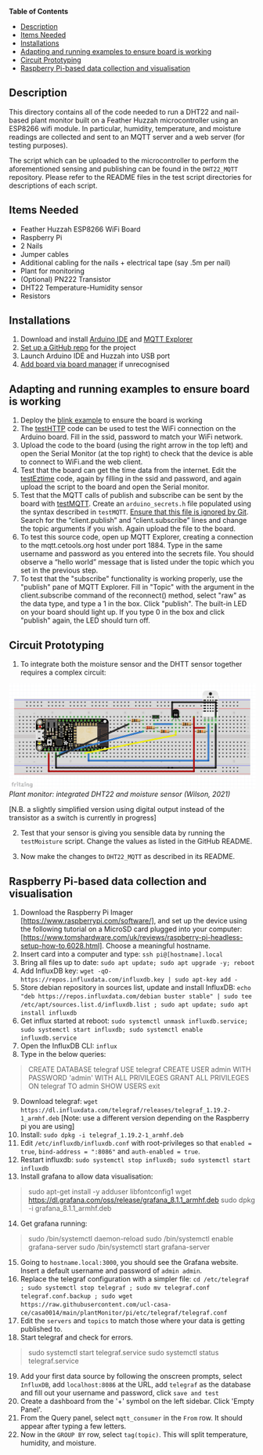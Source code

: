 **Table of Contents**
- [Description <a name="description"></a>](#description-)
- [Items Needed <a name="itemsNeeded"></a>](#items-needed-)
- [Installations <a name="installation"></a>](#installations-)
- [Adapting and running examples to ensure board is working <a name="tDDArduino"></a>](#adapting-and-running-examples-to-ensure-board-is-working-)
- [Circuit Prototyping <a name="circuitry"></a>](#circuit-prototyping-)
- [Raspberry Pi-based data collection and visualisation <a name = "rpi"></a>](#raspberry-pi-based-data-collection-and-visualisation-)

## Description <a name="description"></a>
This directory contains all of the code needed to run a DHT22 and nail-based plant monitor built on a Feather Huzzah microcontroller using an ESP8266 wifi module.
In particular, humidity, temperature, and moisture readings are collected and sent to an MQTT server and a web server (for testing purposes).

The script which can be uploaded to the microcontroller to perform the aforementioned sensing and publishing can be found in the `DHT22_MQTT` repository. Please refer to the README files in the test script directories for descriptions of each script.

## Items Needed <a name="itemsNeeded"></a>
- Feather Huzzah ESP8266 WiFi Board
- Raspberry Pi
- 2 Nails
- Jumper cables
- Additional cabling for the nails + electrical tape (say .5m per nail)
- Plant for monitoring
- (Optional) PN222 Transistor
- DHT22 Temperature-Humidity sensor
- Resistors

## Installations <a name="installation"></a>
1.	Download and install [Arduino IDE](https://www.arduino.cc/en/software) and [MQTT Explorer](https://github.com/thomasnordquist/MQTT-Explorer/releases)
2.	[Set up a GitHub repo](https://docs.github.com/en/get-started/quickstart/create-a-repo) for the project
3.	Launch Arduino IDE and Huzzah into USB port
4.	[Add board via board manager](https://learn.adafruit.com/adafruit-feather-huzzah-esp8266/using-arduino-ide) if unrecognised



## Adapting and running examples to ensure board is working <a name="tDDArduino"></a>
1.	Deploy the [blink example](https://www.arduino.cc/en/Tutorial/BuiltInExamples/Blink) to ensure the board is working
2.	The [testHTTP](https://github.com/augustweinbren/casa0014/tree/main/plantMonitor/testHTTP) code can be used to test the WiFi connection on the Arduino board. Fill in the ssid, password to match your WiFi network. 
3.	Upload the code to the board (using the right arrow in the top left) and open the Serial Monitor (at the top right) to check that the device is able to connect to WiFi.and the web client.
4.	Test that the board can get the time data from the internet. Edit the [testEztime](https://github.com/augustweinbren/casa0014/tree/main/plantMonitor/testEZtime) code, again by filling in the ssid and password, and again upload the script to the board and open the Serial monitor.
5.	Test that the MQTT calls of publish and subscribe can be sent by the board with [testMQTT](https://github.com/augustweinbren/casa0014/tree/main/plantMonitor/testMQTT). Create an `arduino_secrets.h` file populated using the syntax described in `testMQTT`. [Ensure that this file is ignored by Git](https://docs.github.com/en/get-started/getting-started-with-git/ignoring-files). Search for the “client.publish” and “client.subscribe” lines and change the topic arguments if you wish. Again upload the file to the board.
6.	To test this source code, open up MQTT Explorer, creating a connection to the mqtt.cetools.org host under port 1884. Type in the same username and password as you entered into the secrets file. You should observe a “hello world” message that is listed under the topic which you set in the previous step.
7. To test that the "subscribe" functionality is working properly, use the "publish" pane of MQTT Explorer. Fill in "Topic" with the argument in the client.subscribe command of the reconnect() method, select "raw" as the data type, and type a 1 in the box. Click "publish". The built-in LED on your board should light up. If you type 0 in the box and click "publish" again, the LED should turn off.
## Circuit Prototyping <a name="circuitry"></a>
1. To integrate both the moisture sensor and the DHTT sensor together requires a complex circuit:
<p>
  <img alt="Moisture sensor circuit powered by digital pin" src="./img/finalDesign.png">
    <em>Plant monitor: integrated DHT22 and moisture sensor (Wilson, 2021)</em>
</p>

[N.B. a slightly simplified version using digital output instead of the transistor as a switch is currently in progress]

2. Test that your sensor is giving you sensible data by running the `testMoisture` script. Change the values as listed in the GitHub README.

3. Now make the changes to `DHT22_MQTT` as described in its README.

## Raspberry Pi-based data collection and visualisation <a name = "rpi"></a>

1. Download the Raspberry Pi Imager [https://www.raspberrypi.com/software/], and set up the device using the following tutorial on a MicroSD card plugged into your computer: [https://www.tomshardware.com/uk/reviews/raspberry-pi-headless-setup-how-to,6028.html]. Choose a meaningful hostname.
2. Insert card into a computer and type: `ssh pi@[hostname].local`
3. Bring all files up to date: `sudo apt update; sudo apt upgrade -y; reboot`
4. Add InfluxDB key: `wget -qO- https://repos.influxdata.com/influxdb.key | sudo apt-key add -`
5. Store debian repository in sources list, update and install InfluxDB: `echo "deb https://repos.influxdata.com/debian buster stable" | sudo tee /etc/apt/sources.list.d/influxdb.list ; sudo apt update; sudo apt install influxdb`
6. Get influx started at reboot: `sudo systemctl unmask influxdb.service; sudo systemctl start influxdb; sudo systemctl enable influxdb.service`
7. Open the InfluxDB CLI: `influx`
8. Type in the below queries:
> CREATE DATABASE telegraf
> USE telegraf
> CREATE USER admin WITH PASSWORD 'admin' WITH ALL PRIVILEGES
> GRANT ALL PRIVILEGES ON telegraf TO admin
> SHOW USERS
> exit
9. Download telegraf: `wget https://dl.influxdata.com/telegraf/releases/telegraf_1.19.2-1_armhf.deb` [Note: use a different version depending on the Raspberry pi you are using]
10. Install: `sudo dpkg -i telegraf_1.19.2-1_armhf.deb`
11. Edit `/etc/influxdb/influxdb.conf` with root-privileges so that `enabled = true`, `bind-address = ":8086"` and `auth-enabled = true`.
12. Restart influxdb: 
`sudo systemctl stop influxdb;
sudo systemctl start influxdb`
13. Install grafana to allow data visualisation: 
>sudo apt-get install -y adduser libfontconfig1
wget https://dl.grafana.com/oss/release/grafana_8.1.1_armhf.deb
sudo dpkg -i grafana_8.1.1_armhf.deb
14. Get grafana running:
>sudo /bin/systemctl daemon-reload
sudo /bin/systemctl enable grafana-server
sudo /bin/systemctl start grafana-server
15. Going to `hostname.local:3000`, you should see the Grafana website. Insert a default username and password of `admin admin`.
16. Replace the telegraf configuration with a simpler file: `cd /etc/telegraf ; sudo systemctl stop telegraf ; sudo mv telegraf.conf telegraf.conf.backup ; sudo wget https://raw.githubusercontent.com/ucl-casa-ce/casa0014/main/plantMonitor/pi/etc/telegraf/telegraf.conf`
17. Edit the `servers` and `topics` to match those where your data is getting published to.
18. Start telegraf and check for errors. 
> sudo systemctl start telegraf.service
sudo systemctl status telegraf.service
19. Add your first data source by following the onscreen prompts, select `InfluxDB`, add `localhost:8086` at the URL, add `telegraf` as the database and fill out your username and password, click `save and test`
20. Create a dashboard from the '+' symbol on the left sidebar. Click 'Empty Panel'.
21. From the Query panel, select `mqtt_consumer` in the `From` row. It should appear after typing a few letters.
22. Now in the `GROUP BY` row, select `tag(topic)`. This will split temperature, humidity, and moisture.